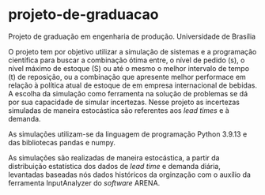# projeto-de-graduacao

Projeto de graduação em engenharia de produção.
Universidade de Brasília

O projeto tem por objetivo utilizar a simulação de sistemas e a programação científica para buscar a combinação ótima entre, o nível de pedido (s), o nível máximo de estoque (S) ou até o mesmo o melhor intervalo de tempo (t) de reposição, ou a combinação que apresente melhor performace em relação à política atual de estoque de em empresa internacional de bebidas. A escolha da simulação como ferramenta na solução de problemas se dá por sua capacidade de simular incertezas. Nesse projeto as incertezas simuladas de maneira estocástica são referentes aos _lead times_ e à demanda.   
 
As simulações utilizam-se da linguagem de programação Python 3.9.13 e das bibliotecas pandas e numpy.
 
As simulações são realizadas de maneira estocástica, a partir da distribuição estatística dos dados de _lead time_ e demanda diária, levantadas baseadas nós dados históricos da orginzação com o auxílio da ferramenta InputAnalyzer do _software_ ARENA.
